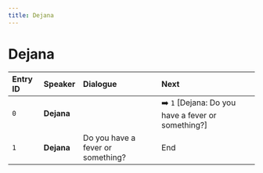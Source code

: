 ```yaml
---
title: Dejana
---
```


# Dejana


| Entry ID | Speaker | Dialogue | Next |
| :------- | :------ | :------- | :------------ |
| `0` | **Dejana** |  | ➡️ `1` \[Dejana: Do you have a fever or something?\] |
| `1` | **Dejana** | Do you have a fever or something? | End |
